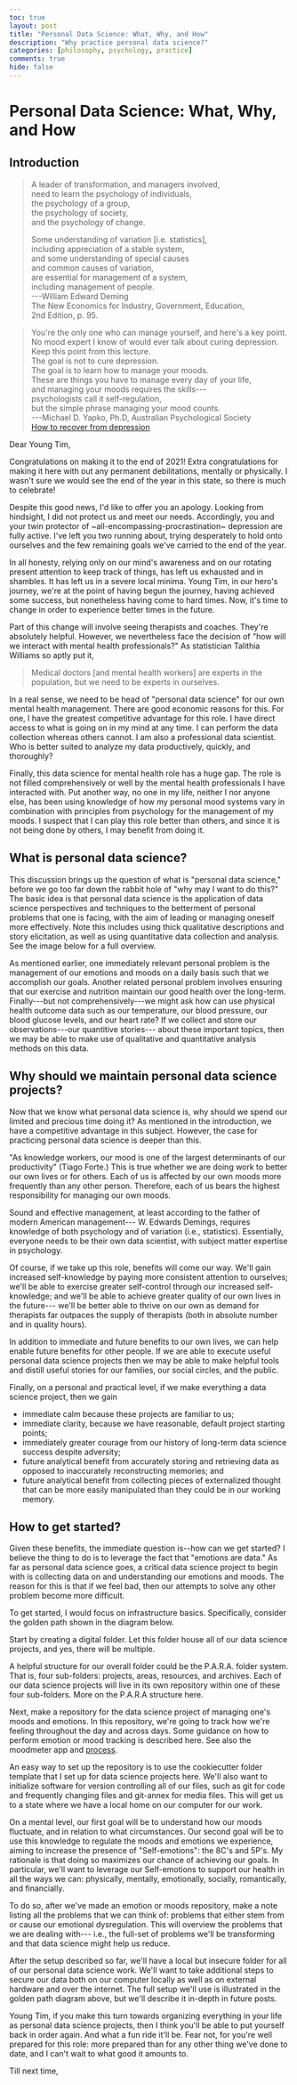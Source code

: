 ```yaml
---
toc: true
layout: post
title: "Personal Data Science: What, Why, and How"
description: "Why practice personal data science?"
categories: [philosophy, psychology, practice]
comments: true
hide: false
---
```


# Personal Data Science: What, Why, and How


## Introduction

> A leader of transformation, and managers involved,  
> need to learn the psychology of individuals,  
> the psychology of a group,  
> the psychology of society,  
> and the psychology of change.  
>
> Some understanding of variation [i.e. statistics],  
> including appreciation of a stable system,  
> and some understanding of special causes  
> and common causes of variation,  
> are essential for management of a system,  
> including management of people.  
> ---William Edward Deming  
>    The New Economics for Industry, Government, Education,  
>    2nd Edition, p. 95.


> You're the only one who can manage yourself, and here's a key point.  
> No mood expert I know of would ever talk about curing depression.  
> Keep this point from this lecture.  
> The goal is not to cure depression.  
> The goal is to learn how to manage your moods.  
> These are things you have to manage every day of your life,  
> and managing your moods requires the skills---  
> psychologists call it self-regulation,  
> but the simple phrase managing your mood counts.  
> ---Michael D. Yapko, Ph.D, Australian Psychological Society  
> [How to recover from depression](https://youtu.be/TVgQ_tgWMyU?t=3595)


Dear Young Tim,

Congratulations on making it to the end of 2021!
Extra congratulations for making it here with out any permanent debilitations,
mentally or physically.
I wasn't sure we would see the end of the year in this state,
so there is much to celebrate!

Despite this good news, I'd like to offer you an apology.
Looking from hindsight, I did not protect us and meet our needs.
Accordingly, you and your twin protector of
~all-encompassing-procrastination~ depression are fully active.
I've left you two running about,
trying desperately to hold onto ourselves
and the few remaining goals we've carried to the end of the year.

In all honesty, relying only on our mind's awareness
and on our rotating present attention to keep track of things,
has left us exhausted and in shambles.
It has left us in a severe local minima.
Young Tim, in our hero's journey,
we're at the point of having begun the journey,
having achieved some success,
but nonetheless having come to hard times.
Now, it's time to change in order to experience better times in the future.

Part of this change will involve seeing therapists and coaches.
They're absolutely helpful.
However, we nevertheless face the decision of
"how will we interact with mental health professionals?"
As statistician Talithia Williams so aptly put it,
> Medical doctors [and mental health workers] are experts in the population,
> but we need to be experts in ourselves.

In a real sense,
we need to be head of "personal data science"
for our own mental health management.
There are good economic reasons for this.
For one, I have the greatest competitive advantage for this role.
I have direct access to what is going on in my mind at any time.
I can perform the data collection whereas others cannot.
I am also a professional data scientist.
Who is better suited to analyze my data productively, quickly, and thoroughly?

Finally, this data science for mental health role has a huge gap.
The role is not filled comprehensively or well
by the mental health professionals I have interacted with.
Put another way, no one in my life,
neither I nor anyone else,
has been using knowledge of how my personal mood systems vary
in combination with principles from psychology
for the management of my moods.
I suspect that I can play this role better than others,
and since it is not being done by others,
I may benefit from doing it.


## What is personal data science?

This discussion brings up the question of what is "personal data science,"
before we go too far down the rabbit hole of "why may I want to do this?"
The basic idea is that personal data science is
the application of data science perspectives and techniques
to the betterment of personal problems that one is facing,
with the aim of leading or managing oneself more effectively.
Note this includes using thick qualitative descriptions and story elicitation,
as well as using quantitative data collection and analysis.
See the image below for a full overview.

As mentioned earlier,
one immediately relevant personal problem is
the management of our emotions and moods on a daily basis
such that we accomplish our goals.
Another related personal problem involves
ensuring that our exercise and nutrition
maintain our good health over the long-term.
Finally---but not comprehensively---we might ask
how can use physical health outcome data such as
our temperature, our blood pressure,
our blood glucose levels, and our heart rate?
If we collect and store our observations---our quantitive stories---
about these important topics,
then we may be able to make use of qualitative and quantitative analysis methods
on this data.


## Why should we maintain personal data science projects?

Now that we know what personal data science is,
why should we spend our limited and precious time doing it?
As mentioned in the introduction,
we have a competitive advantage in this subject.
However, the case for practicing personal data science is deeper than this.

"As knowledge workers,
our mood is one of the largest determinants of our productivity" (Tiago Forte.)
This is true whether we are doing work to better our own lives or for others.
Each of us is affected by our own moods more frequently than any other person.
Therefore, each of us bears the highest responsibility
for managing our own moods.

Sound and effective management,
at least according to the father of modern American management---
W. Edwards Demings, requires knowledge of both psychology and of variation
(i.e., statistics).
Essentially, everyone needs to be their own data scientist,
with subject matter expertise in psychology.

Of course, if we take up this role, benefits will come our way.
We'll gain increased self-knowledge
by paying more consistent attention to ourselves;
we'll be able to exercise greater self-control
through our increased self-knowledge;
and we'll be able to achieve greater quality of our own lives in the future---
we'll be better able to thrive on our own
as demand for therapists far outpaces the supply of therapists
(both in absolute number and in quality hours).

In addition to immediate and future benefits to our own lives,
we can help enable future benefits for other people.
If we are able to execute useful personal data science projects
then we may be able to make helpful tools
and distill useful stories for our families, our social circles, and the public.

Finally, on a personal and practical level,
if we make everything a data science project, then we gain
- immediate calm because these projects are familiar to us;
- immediate clarity,
  because we have reasonable, default project starting points;
- immediately greater courage from our history of long-term data science success
  despite adversity;
- future analytical benefit from accurately storing and retrieving data
  as opposed to inaccurately reconstructing memories; and
- future analytical benefit from collecting pieces of externalized thought that
  can be more easily manipulated than they could be in our working memory.


## How to get started?

Given these benefits, the immediate question is--how can we get started?
I believe the thing to do is to leverage the fact that "emotions are data."
As far as personal data science goes,
a critical data science project to begin with is
collecting data on and understanding our emotions and moods.
The reason for this is that if we feel bad,
then our attempts to solve any other problem become more difficult.

To get started, I would focus on infrastructure basics.
Specifically, consider the golden path shown in the diagram below.

Start by creating a digital folder.
Let this folder house all of our data science projects,
and yes, there will be multiple.

A helpful structure for our overall folder could be the P.A.R.A. folder system.
That is, four sub-folders: projects, areas, resources, and archives.
Each of our data science projects will live in its own repository
within one of these four sub-folders.
More on the P.A.R.A structure here.

Next, make a repository
for the data science project of managing one's moods and emotions.
In this repository, we're going to
track how we're feeling throughout the day and across days.
Some guidance on how to perform emotion or mood tracking is described here.
See also the moodmeter app and [process](https://moodmeterapp.com/science/).

An easy way to set up the repository is to use the cookiecutter folder
template
that I set up for data science projects here.
We'll also want to initialize software for version controlling all of our files,
such as git for code and frequently changing files
and git-annex for media files.
This will get us to a state where we have a local home on our computer for our
work.

On a mental level, our first goal will be to understand how our moods fluctuate,
and in relation to what circumstances.
Our second goal will be to use this knowledge
to regulate the moods and emotions we experience,
aiming to increase the presence of "Self-emotions":
the 8C's and 5P's.
My rationale is that doing so maximizes our chance of achieving our goals.
In particular, we'll want to leverage our Self-emotions
to support our health in all the ways we can:
physically, mentally, emotionally, socially, romantically, and financially.

To do so,
after we've made an emotion or moods repository,
make a note listing all the problems that we can think of:
problems that either stem from or cause our emotional dysregulation.
This will overview the problems that we are dealing with---
i.e., the full-set of problems we'll be transforming
and that data science might help us reduce.

After the setup described so far,
we'll have a local but insecure folder
for all of our personal data science work.
We'll want to take additional steps
to secure our data both on our computer locally
as well as on external hardware and over the internet.
The full setup we'll use is illustrated in the golden path diagram above,
but we'll describe it in-depth in future posts.

Young Tim,
if you make this turn towards
organizing everything in your life as personal data science projects,
then I think you'll be able to put yourself back in order again.
And what a fun ride it'll be.
Fear not, for you're well prepared for this role:
more prepared than for any other thing we've done to date,
and I can't wait to what good it amounts to.

Till next time,
